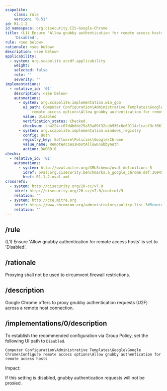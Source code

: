```yaml
---
scapolite:
    class: rule
    version: '0.51'
id: R1.1.2
id_namespace: org.cisecurity.CIS-Google-Chrome
title: (L1) Ensure 'Allow gnubby authentication for remote access hosts' is set to
    'Disabled'.
rule: <see below>
rationale: <see below>
description: <see below>
applicability:
  - system: org.scapolite.xccdf.applicability
    weight:
    selected: false
    role: ''
    severity: ''
implementations:
  - relative_id: '01'
    description: <see below>
    automations:
      - system: org.scapolite.implementation.win_gpo
        ui_path: Computer Configuration\Administrative Templates\Google\Google Chrome\Configure
            remote access options\Allow gnubby authentication for remote access hosts
        value: Disabled
        verification_status: Checked.
        checksum: sha224:c07d4b6de25a53a09f32cdb936c6e69114c1cacf3cf061b024b82ad5
      - system: org.scapolite.implementation.windows_registry
        config: Both
        registry_key: Software\Policies\Google\Chrome
        value_name: RemoteAccessHostAllowGnubbyAuth
        action: DWORD:0
checks:
  - relative_id: '01'
    automations:
      - system: http://oval.mitre.org/XMLSchema/oval-definitions-5
        idref: oval:org.cisecurity.benchmarks.a_google_chrome:def:36945800
        href: R1.1.2.oval.xml
crossrefs:
  - system: http://cisecurity.org/20-cc/v7.0
    idref: http://cisecurity.org/20-cc/v7.0/control/9
    relation: ''
  - system: http://cce.mitre.org
    idref: https://www.chromium.org/administrators/policy-list-3#RemoteAccessHostAllowGnubbyAuth
    relation: ''
---
```



## /rule

(L1) Ensure 'Allow gnubby authentication for remote access hosts' is
set to 'Disabled'.

## /rationale

Proxying shall not be used to circumvent firewall restrictions.

## /description

Google Chrome offers to proxy gnubby authentication requests (U2F)
across a remote host connection.

## /implementations/0/description

To establish the recommended configuration via Group Policy, set the
following UI path to `Disabled`.

`Computer Configuration\Administrative Templates\Google\Google Chrome\Configure remote access options\Allow gnubby authentication for remote access hosts`

Impact:

If this setting is disabled, gnubby authentication requests will not be
proxied.
